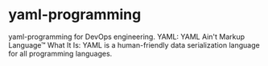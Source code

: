 # yaml-programming
yaml-programming for DevOps engineering. YAML: YAML Ain't Markup Language™ What It Is: YAML is a human-friendly data serialization language for all programming languages.
